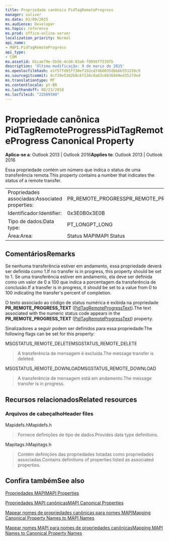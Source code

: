 ```yaml
---
title: Propriedade canônica PidTagRemoteProgress
manager: soliver
ms.date: 03/09/2015
ms.audience: Developer
ms.topic: reference
ms.prod: office-online-server
localization_priority: Normal
api_name:
- MAPI.PidTagRemoteProgress
api_type:
- COM
ms.assetid: 01cae79e-5b56-4cd4-83a6-f0956ff539fb
description: 'Última modificação: 9 de março de 2015'
ms.openlocfilehash: e1f57fd95ff38ef102cd74b0035dbb6b553259c9
ms.sourcegitcommit: 0cf39e5382b8c6f236c8a63c6036849ed3527ded
ms.translationtype: MT
ms.contentlocale: pt-BR
ms.lasthandoff: 08/23/2018
ms.locfileid: "22569348"
---
```

# <a name="pidtagremoteprogress-canonical-property"></a><span data-ttu-id="5e5ae-103">Propriedade canônica PidTagRemoteProgress</span><span class="sxs-lookup"><span data-stu-id="5e5ae-103">PidTagRemoteProgress Canonical Property</span></span>

  
  
<span data-ttu-id="5e5ae-104">**Aplica-se a**: Outlook 2013 | Outlook 2016</span><span class="sxs-lookup"><span data-stu-id="5e5ae-104">**Applies to**: Outlook 2013 | Outlook 2016</span></span> 
  
<span data-ttu-id="5e5ae-105">Essa propriedade contém um número que indica o status de uma transferência remota.</span><span class="sxs-lookup"><span data-stu-id="5e5ae-105">This property contains a number that indicates the status of a remote transfer.</span></span>
  
|||
|:-----|:-----|
|<span data-ttu-id="5e5ae-106">Propriedades associadas:</span><span class="sxs-lookup"><span data-stu-id="5e5ae-106">Associated properties:</span></span>  <br/> |<span data-ttu-id="5e5ae-107">PR_REMOTE_PROGRESS</span><span class="sxs-lookup"><span data-stu-id="5e5ae-107">PR_REMOTE_PROGRESS</span></span>  <br/> |
|<span data-ttu-id="5e5ae-108">Identificador:</span><span class="sxs-lookup"><span data-stu-id="5e5ae-108">Identifier:</span></span>  <br/> |<span data-ttu-id="5e5ae-109">0x3E0B</span><span class="sxs-lookup"><span data-stu-id="5e5ae-109">0x3E0B</span></span>  <br/> |
|<span data-ttu-id="5e5ae-110">Tipo de dados:</span><span class="sxs-lookup"><span data-stu-id="5e5ae-110">Data type:</span></span>  <br/> |<span data-ttu-id="5e5ae-111">PT_LONG</span><span class="sxs-lookup"><span data-stu-id="5e5ae-111">PT_LONG</span></span>  <br/> |
|<span data-ttu-id="5e5ae-112">Área:</span><span class="sxs-lookup"><span data-stu-id="5e5ae-112">Area:</span></span>  <br/> |<span data-ttu-id="5e5ae-113">Status MAPI</span><span class="sxs-lookup"><span data-stu-id="5e5ae-113">MAPI Status</span></span>  <br/> |
   
## <a name="remarks"></a><span data-ttu-id="5e5ae-114">Comentários</span><span class="sxs-lookup"><span data-stu-id="5e5ae-114">Remarks</span></span>

<span data-ttu-id="5e5ae-115">Se nenhuma transferência estiver em andamento, essa propriedade deverá ser definida como 1.</span><span class="sxs-lookup"><span data-stu-id="5e5ae-115">If no transfer is in progress, this property should be set to 1.</span></span> <span data-ttu-id="5e5ae-116">Se uma transferência estiver em andamento, ela deve ser definida como um valor de 0 a 100 que indica a porcentagem da transferência de conclusão.</span><span class="sxs-lookup"><span data-stu-id="5e5ae-116">If a transfer is in progress, it should be set to a value from 0 to 100 indicating the transfer's percent of completion.</span></span>
  
<span data-ttu-id="5e5ae-117">O texto associado ao código de status numérica é exibida na propriedade **PR_REMOTE_PROGRESS_TEXT** ([PidTagRemoteProgressText](pidtagremoteprogresstext-canonical-property.md)).</span><span class="sxs-lookup"><span data-stu-id="5e5ae-117">The text associated with the numeric status code appears in the **PR_REMOTE_PROGRESS_TEXT** ([PidTagRemoteProgressText](pidtagremoteprogresstext-canonical-property.md)) property.</span></span>
  
<span data-ttu-id="5e5ae-118">Sinalizadores a seguir podem ser definidos para essa propriedade:</span><span class="sxs-lookup"><span data-stu-id="5e5ae-118">The following flags can be set for this property:</span></span>
  
<span data-ttu-id="5e5ae-119">MSGSTATUS_REMOTE_DELETE</span><span class="sxs-lookup"><span data-stu-id="5e5ae-119">MSGSTATUS_REMOTE_DELETE</span></span>
  
> <span data-ttu-id="5e5ae-120">A transferência de mensagem é excluída.</span><span class="sxs-lookup"><span data-stu-id="5e5ae-120">The message transfer is deleted.</span></span>
    
<span data-ttu-id="5e5ae-121">MSGSTATUS_REMOTE_DOWNLOAD</span><span class="sxs-lookup"><span data-stu-id="5e5ae-121">MSGSTATUS_REMOTE_DOWNLOAD</span></span>
  
> <span data-ttu-id="5e5ae-122">A transferência de mensagem está em andamento.</span><span class="sxs-lookup"><span data-stu-id="5e5ae-122">The message transfer is in progress.</span></span>
    
## <a name="related-resources"></a><span data-ttu-id="5e5ae-123">Recursos relacionados</span><span class="sxs-lookup"><span data-stu-id="5e5ae-123">Related resources</span></span>

### <a name="header-files"></a><span data-ttu-id="5e5ae-124">Arquivos de cabeçalho</span><span class="sxs-lookup"><span data-stu-id="5e5ae-124">Header files</span></span>

<span data-ttu-id="5e5ae-125">Mapidefs.h</span><span class="sxs-lookup"><span data-stu-id="5e5ae-125">Mapidefs.h</span></span>
  
> <span data-ttu-id="5e5ae-126">Fornece definições de tipo de dados.</span><span class="sxs-lookup"><span data-stu-id="5e5ae-126">Provides data type definitions.</span></span>
    
<span data-ttu-id="5e5ae-127">Mapitags.h</span><span class="sxs-lookup"><span data-stu-id="5e5ae-127">Mapitags.h</span></span>
  
> <span data-ttu-id="5e5ae-128">Contém definições das propriedades listadas como propriedades associadas.</span><span class="sxs-lookup"><span data-stu-id="5e5ae-128">Contains definitions of properties listed as associated properties.</span></span>
    
## <a name="see-also"></a><span data-ttu-id="5e5ae-129">Confira também</span><span class="sxs-lookup"><span data-stu-id="5e5ae-129">See also</span></span>



[<span data-ttu-id="5e5ae-130">Propriedades MAPI</span><span class="sxs-lookup"><span data-stu-id="5e5ae-130">MAPI Properties</span></span>](mapi-properties.md)
  
[<span data-ttu-id="5e5ae-131">Propriedades MAPI canônicas</span><span class="sxs-lookup"><span data-stu-id="5e5ae-131">MAPI Canonical Properties</span></span>](mapi-canonical-properties.md)
  
[<span data-ttu-id="5e5ae-132">Mapear nomes de propriedades canônicas para nomes MAPI</span><span class="sxs-lookup"><span data-stu-id="5e5ae-132">Mapping Canonical Property Names to MAPI Names</span></span>](mapping-canonical-property-names-to-mapi-names.md)
  
[<span data-ttu-id="5e5ae-133">Mapear nomes MAPI para nomes de propriedades canônicas</span><span class="sxs-lookup"><span data-stu-id="5e5ae-133">Mapping MAPI Names to Canonical Property Names</span></span>](mapping-mapi-names-to-canonical-property-names.md)

